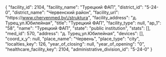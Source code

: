 {
    "facility_id": 2104,
    "facility_name": "Турецкий ФАП",
    "district_id": "5-24-0",
    "district_name": "Червенский район",
    "facility_url": "https:\/\/www.chervenmed.by\/struktura",
    "facility_address": "д. Турец,ул.Юбилейная",
    "title": "Турецкий ФАП",
    "facility_type": null,
    "ap_1": "58",
    "name": "Турецкий ФАП",
    "state": "public institution",
    "stats": [],
    "med_id": 570,
    "address": "д. Турец,ул.Юбилейная",
    "devices": [],
    "coord_x_y": null,
    "place_name": "Червень",
    "place_type": "city",
    "localties_key": 126,
    "year_of_closing": null,
    "year_of_opening": "0",
    "healthcare_facility_key": 2104,
    "administrative_division_id": "5-24-0"
}